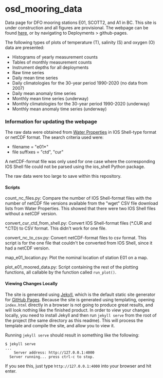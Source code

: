 # osd_mooring_data
Data page for DFO mooring stations E01, SCOTT2, and A1 in BC. This site is under construction and all figures are provisional.
The webpage can be found [here](https://ios-osd-dpg.github.io/e01_mooring_data/), or by navigating to Deployments > github-pages.

The following types of plots of temperature (T), salinity (S) and oxygen (O) data are presented:
* Histograms of yearly measurement counts
* Tables of monthly measurement counts
* Instrument depths for all deployments
* Raw time series
* Daily mean time series
* Daily climatologies for the 30-year period 1990-2020 (no data from 2007)
* Daily mean anomaly time series
* Monthly mean time series (underway)
* Monthly climatologies for the 30-year period 1990-2020 (underway)
* Monthly mean anomaly time series (underway)

### Information for updating the webpage

The raw data were obtained from [Water Properties](https://www.waterproperties.ca/) in IOS Shell-type format or netCDF format. The search criteria used were:
* filename = "e01*"
* file suffixes = "ctd", "cur"

A netCDF-format file was only used for one case where the corresponding IOS Shell file could not be parsed using the ios_shell Python package. 

The raw data were too large to save within this repository.

#### Scripts
count_nc_files.py: Compare the number of IOS Shell-format files with the number of netCDF file versions available from the "wget" CSV file download lists from Water Properties. This showed that there were two IOS Shell files without a netCDF version.

convert_cur_ctd_from_shell.py: Convert IOS Shell-format files (*.CUR and *.CTD) to CSV format. This didn't work for one file.

convert_nc_to_csv.py: Convert netCDF-format files to csv format. This script is for the one file that couldn't be converted from IOS Shell, since it had a netCDF version.

map_e01_location.py: Plot the nominal location of station E01 on a map.

plot_e01_moored_data.py: Script containing the rest of the plotting functions, all callable by the function called `run_plot()`.

#### Viewing Changes Locally
The site is generated using [Jekyll](https://jekyllrb.com), which is the default static site generator for [GitHub Pages](https://pages.github.com).
Because the site is generated using templating, opening `index.html` directly in a browser is not going to produce great results, and will look nothing like the finished product.
In order to view your changes locally, you need to install Jekyll and then run `jekyll serve` from the root of the project (the same directory as this readme).
This will process the template and compile the site, and allow you to view it.

Running `jekyll serve` should result in something like the following:

	$ jekyll serve
	...
		Server address: http://127.0.0.1:4000
	  Server running... press ctrl-c to stop.

If you see this, just type `http://127.0.0.1:4000` into your browser and hit enter.
